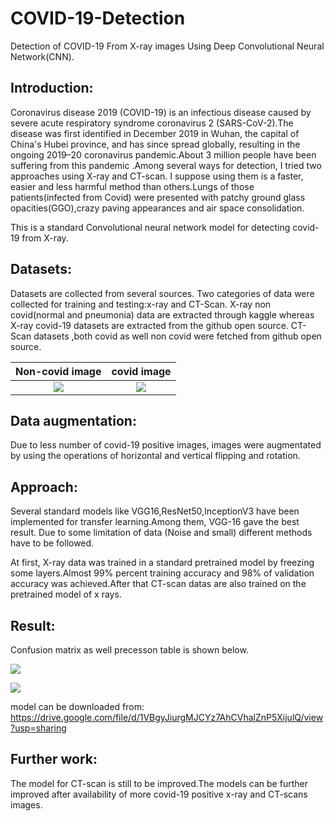 # COVID-19-Detection 
Detection of COVID-19 From X-ray images Using Deep Convolutional Neural Network(CNN).

## Introduction:
 
Coronavirus disease 2019 (COVID-19) is an infectious disease caused by severe acute respiratory syndrome coronavirus 2 (SARS-CoV-2).The disease was first identified in December 2019 in Wuhan, the capital of China's Hubei province, and has since spread globally, resulting in the ongoing 2019–20 coronavirus pandemic.About 3 million people have been suffering from this pandemic .Among several ways for detection, I tried two approaches using X-ray and CT-scan. I suppose using them  is a faster, easier and less harmful method than others.Lungs of those patients(infected from Covid) were  presented with patchy ground glass opacities(GGO),crazy paving appearances and air space consolidation.

This is a standard Convolutional neural network model for detecting covid-19 from X-ray.

## Datasets:

 Datasets are collected from several sources. Two categories of data were collected for training and testing:x-ray and CT-Scan. X-ray non covid(normal and pneumonia) data are extracted through kaggle whereas X-ray covid-19 datasets are extracted from the github open source. CT-Scan datasets ,both covid as well non covid were fetched from github open source.
  
   Non-covid image        |      covid image
:-------------------------:|:-------------------------:
![](https://github.com/Aliza211/COVID-19-Detector/blob/master/data/non_covid_xray/14.jpeg) |  ![](https://github.com/Aliza211/COVID-19-Detector/blob/master/data/covid_xray/5_preprocessed.png)


         
## Data augmentation:

 Due to less number of covid-19 positive images, images were augmentated by using the operations of horizontal and vertical flipping and rotation.

## Approach:

 Several standard models like VGG16,ResNet50,InceptionV3 have been implemented for transfer learning.Among them, VGG-16 gave the best result. Due to some limitation of data (Noise and small) different methods have to be followed.  

At first, X-ray data was trained in a standard pretrained model by freezing some layers.Almost 99% percent training accuracy and 98% of validation accuracy was achieved.After that CT-scan datas are also trained on the pretrained model of x rays.

## Result:

   Confusion matrix as well precesson table is shown below.


![](https://github.com/Aliza211/COVID-19-Detector/blob/master/images/Screenshot%20from%202020-04-29%2020-47-28.png)
 
 
![](https://github.com/Aliza211/COVID-19-Detector/blob/master/images/Screenshot%20from%202020-04-29%2020-47-54.png)


model can be downloaded from:
https://drive.google.com/file/d/1VBgyJiurgMJCYz7AhCVhalZnP5XijulQ/view?usp=sharing

## Further work:
The model for CT-scan is still to be improved.The models can be further improved after availability of more covid-19 positive x-ray and CT-scans images.

